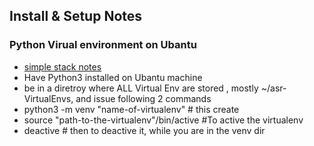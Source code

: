 ##  Install & Setup Notes

### Python Virual environment on Ubantu
+ [simple stack notes](http://stackoverflow.com/questions/29934032/virtualenv-python-3-ubuntu-14-04-64-bit)
+ Have Python3 installed on Ubantu machine
+ be in a diretroy where ALL Virtual Env are stored , mostly ~/asr-VirtualEnvs, and issue following 2 commands
+ python3 -m venv "name-of-virtualenv"  # this create 
+ source "path-to-the-virtualenv"/bin/active  #To active the virtualenv
+ deactive  #  then to deactive it, while you are in the venv dir

